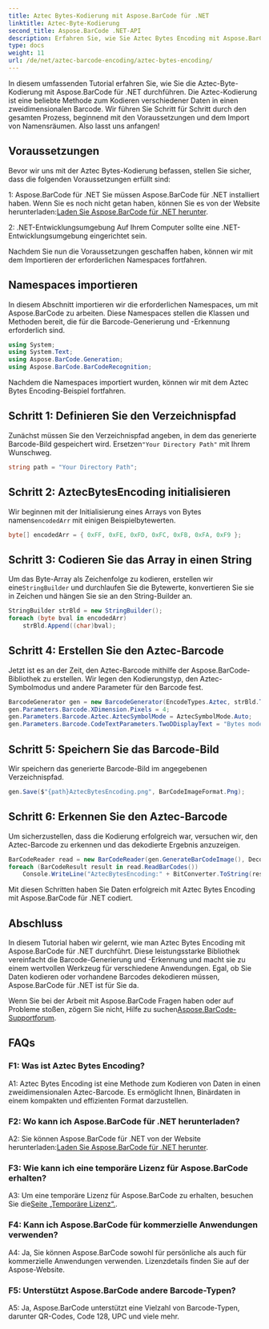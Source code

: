```yaml
---
title: Aztec Bytes-Kodierung mit Aspose.BarCode für .NET
linktitle: Aztec-Byte-Kodierung
second_title: Aspose.BarCode .NET-API
description: Erfahren Sie, wie Sie Aztec Bytes Encoding mit Aspose.BarCode für .NET durchführen. Schritt-für-Schritt-Anleitung, Voraussetzungen und Codebeispiele enthalten.
type: docs
weight: 11
url: /de/net/aztec-barcode-encoding/aztec-bytes-encoding/
---
```

In diesem umfassenden Tutorial erfahren Sie, wie Sie die Aztec-Byte-Kodierung mit Aspose.BarCode für .NET durchführen. Die Aztec-Kodierung ist eine beliebte Methode zum Kodieren verschiedener Daten in einen zweidimensionalen Barcode. Wir führen Sie Schritt für Schritt durch den gesamten Prozess, beginnend mit den Voraussetzungen und dem Import von Namensräumen. Also lasst uns anfangen!

## Voraussetzungen

Bevor wir uns mit der Aztec Bytes-Kodierung befassen, stellen Sie sicher, dass die folgenden Voraussetzungen erfüllt sind:

1: Aspose.BarCode für .NET
 Sie müssen Aspose.BarCode für .NET installiert haben. Wenn Sie es noch nicht getan haben, können Sie es von der Website herunterladen:[Laden Sie Aspose.BarCode für .NET herunter](https://releases.aspose.com/barcode/net/).

2: .NET-Entwicklungsumgebung
Auf Ihrem Computer sollte eine .NET-Entwicklungsumgebung eingerichtet sein.

Nachdem Sie nun die Voraussetzungen geschaffen haben, können wir mit dem Importieren der erforderlichen Namespaces fortfahren.

## Namespaces importieren

In diesem Abschnitt importieren wir die erforderlichen Namespaces, um mit Aspose.BarCode zu arbeiten. Diese Namespaces stellen die Klassen und Methoden bereit, die für die Barcode-Generierung und -Erkennung erforderlich sind.

```csharp
using System;
using System.Text;
using Aspose.BarCode.Generation;
using Aspose.BarCode.BarCodeRecognition;
```

Nachdem die Namespaces importiert wurden, können wir mit dem Aztec Bytes Encoding-Beispiel fortfahren.


## Schritt 1: Definieren Sie den Verzeichnispfad

 Zunächst müssen Sie den Verzeichnispfad angeben, in dem das generierte Barcode-Bild gespeichert wird. Ersetzen`"Your Directory Path"` mit Ihrem Wunschweg.

```csharp
string path = "Your Directory Path";
```

## Schritt 2: AztecBytesEncoding initialisieren

 Wir beginnen mit der Initialisierung eines Arrays von Bytes namens`encodedArr` mit einigen Beispielbytewerten.

```csharp
byte[] encodedArr = { 0xFF, 0xFE, 0xFD, 0xFC, 0xFB, 0xFA, 0xF9 };
```

## Schritt 3: Codieren Sie das Array in einen String

 Um das Byte-Array als Zeichenfolge zu kodieren, erstellen wir eine`StringBuilder` und durchlaufen Sie die Bytewerte, konvertieren Sie sie in Zeichen und hängen Sie sie an den String-Builder an.

```csharp
StringBuilder strBld = new StringBuilder();
foreach (byte bval in encodedArr)
    strBld.Append((char)bval);
```

## Schritt 4: Erstellen Sie den Aztec-Barcode

Jetzt ist es an der Zeit, den Aztec-Barcode mithilfe der Aspose.BarCode-Bibliothek zu erstellen. Wir legen den Kodierungstyp, den Aztec-Symbolmodus und andere Parameter für den Barcode fest.

```csharp
BarcodeGenerator gen = new BarcodeGenerator(EncodeTypes.Aztec, strBld.ToString());
gen.Parameters.Barcode.XDimension.Pixels = 4;
gen.Parameters.Barcode.Aztec.AztecSymbolMode = AztecSymbolMode.Auto;
gen.Parameters.Barcode.CodeTextParameters.TwoDDisplayText = "Bytes mode";
```

## Schritt 5: Speichern Sie das Barcode-Bild

Wir speichern das generierte Barcode-Bild im angegebenen Verzeichnispfad.

```csharp
gen.Save($"{path}AztecBytesEncoding.png", BarCodeImageFormat.Png);
```

## Schritt 6: Erkennen Sie den Aztec-Barcode

Um sicherzustellen, dass die Kodierung erfolgreich war, versuchen wir, den Aztec-Barcode zu erkennen und das dekodierte Ergebnis anzuzeigen.

```csharp
BarCodeReader read = new BarCodeReader(gen.GenerateBarCodeImage(), DecodeType.Aztec);
foreach (BarCodeResult result in read.ReadBarCodes())
    Console.WriteLine("AztecBytesEncoding:" + BitConverter.ToString(result.CodeBytes));
```

Mit diesen Schritten haben Sie Daten erfolgreich mit Aztec Bytes Encoding mit Aspose.BarCode für .NET codiert.

## Abschluss

In diesem Tutorial haben wir gelernt, wie man Aztec Bytes Encoding mit Aspose.BarCode für .NET durchführt. Diese leistungsstarke Bibliothek vereinfacht die Barcode-Generierung und -Erkennung und macht sie zu einem wertvollen Werkzeug für verschiedene Anwendungen. Egal, ob Sie Daten kodieren oder vorhandene Barcodes dekodieren müssen, Aspose.BarCode für .NET ist für Sie da.

 Wenn Sie bei der Arbeit mit Aspose.BarCode Fragen haben oder auf Probleme stoßen, zögern Sie nicht, Hilfe zu suchen[Aspose.BarCode-Supportforum](https://forum.aspose.com/c/barcode/13).

## FAQs

### F1: Was ist Aztec Bytes Encoding?

A1: Aztec Bytes Encoding ist eine Methode zum Kodieren von Daten in einen zweidimensionalen Aztec-Barcode. Es ermöglicht Ihnen, Binärdaten in einem kompakten und effizienten Format darzustellen.

### F2: Wo kann ich Aspose.BarCode für .NET herunterladen?

 A2: Sie können Aspose.BarCode für .NET von der Website herunterladen:[Laden Sie Aspose.BarCode für .NET herunter](https://releases.aspose.com/barcode/net/).

### F3: Wie kann ich eine temporäre Lizenz für Aspose.BarCode erhalten?

 A3: Um eine temporäre Lizenz für Aspose.BarCode zu erhalten, besuchen Sie die[Seite „Temporäre Lizenz“.](https://purchase.aspose.com/temporary-license/).

### F4: Kann ich Aspose.BarCode für kommerzielle Anwendungen verwenden?

A4: Ja, Sie können Aspose.BarCode sowohl für persönliche als auch für kommerzielle Anwendungen verwenden. Lizenzdetails finden Sie auf der Aspose-Website.

### F5: Unterstützt Aspose.BarCode andere Barcode-Typen?

A5: Ja, Aspose.BarCode unterstützt eine Vielzahl von Barcode-Typen, darunter QR-Codes, Code 128, UPC und viele mehr.